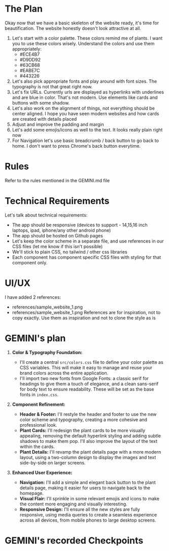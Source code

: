 # The Plan
Okay now that we have a basic skeleton of the website ready, it's time for beautification. The website honestly doesn't look attractive at all. 
1. Let's start with a color palette. These colors remind me of plants. I want you to use these colors wisely. Understand the colors and use them appropriately:
   - #ECE4B7
   - #D9DD92
   - #63CB68
   - #EABE7C
   - #443226
2. Let's also pick appropriate fonts and play around with font sizes. The typography is not that great right now.
3. Let's fix URLs. Currently urls are displayed as hyperlinks with underlines and are blue in color. That's not modern. Use elements like cards and buttons with some shadow.
4. Let's also work on the alignment of things, not everything should be center aligned. I hope you have seen modern websites and how cards are created with details placed
5. Adjust and improve the padding and margin
6. Let's add some emojis/icons as well to the text. It looks really plain right now
7. For Navigation let's use basic breadcrumb / back button to go back to home. I don't want to press Chrome's back button everytime.

# Rules
Refer to the rules mentioned in the GEMINI.md file

# Technical Requirements
Let's talk about technical requirements:
- The app should be responsive (devices to support - 14,15,16 inch laptops, ipad, iphone/any other android phone)
- The app should be hosted on Github pages
- Let's keep the color scheme in a separate file, and use references in our CSS files (let me know if this isn't possible)
- We'll stick to plain CSS, no tailwind / other css libraries
- Each component has component specific CSS files with styling for that component only.

# UI/UX
I have added 2 references: 
- references/sample_website_1.png
- references/sample_website_1.png
References are for inspiration, not to copy exactly. Use them as inspiration and not to clone the style as is

# GEMINI's plan

1.  **Color & Typography Foundation:**
    *   I'll create a central `src/colors.css` file to define your color palette as CSS variables. This will make it easy to manage and reuse your brand colors across the entire application.
    *   I'll import two new fonts from Google Fonts: a classic serif for headings to give them a touch of elegance, and a clean sans-serif for body text to ensure readability. These will be set as the base fonts in `index.css`.

2.  **Component Refinement:**
    *   **Header & Footer:** I'll restyle the header and footer to use the new color scheme and typography, creating a more cohesive and professional look.
    *   **Plant Cards:** I'll redesign the plant cards to be more visually appealing, removing the default hyperlink styling and adding subtle shadows to make them pop. I'll also improve the layout of the text within the cards.
    *   **Plant Details:** I'll revamp the plant details page with a more modern layout, using a two-column design to display the images and text side-by-side on larger screens.

3.  **Enhanced User Experience:**
    *   **Navigation:** I'll add a simple and elegant back button to the plant details page, making it easier for users to navigate back to the homepage.
    *   **Visual Flair:** I'll sprinkle in some relevant emojis and icons to make the content more engaging and visually interesting.
    *   **Responsive Design:** I'll ensure all the new styles are fully responsive, using media queries to create a seamless experience across all devices, from mobile phones to large desktop screens.


# GEMINI's recorded Checkpoints
